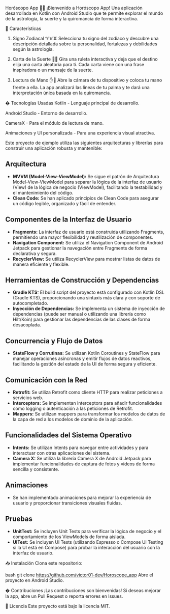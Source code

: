 Horóscopo App 📱✨
¡Bienvenido a Horóscopo App! Una aplicación desarrollada en Kotlin con Android Studio que te permite explorar el mundo de la astrología, la suerte y la quiromancia de forma interactiva.

🌟 Características
1. Signo Zodiacal ♈️♉️♊️
   Selecciona tu signo del zodiaco y descubre una descripción detallada sobre tu personalidad, fortalezas y debilidades según la astrología.

2. Carta de la Suerte 🎴🔮
   Gira una ruleta interactiva y deja que el destino elija una carta aleatoria para ti. Cada carta viene con una frase inspiradora o un mensaje de la suerte.

3. Lectura de Mano ✋📸
   Abre la cámara de tu dispositivo y coloca tu mano frente a ella. La app analizará las líneas de tu palma y te dará una interpretación única basada en la quiromancia.

� Tecnologías Usadas
Kotlin - Lenguaje principal de desarrollo.

Android Studio - Entorno de desarrollo.

CameraX - Para el módulo de lectura de mano.

Animaciones y UI personalizada - Para una experiencia visual atractiva.

Este proyecto de ejemplo utiliza las siguientes arquitecturas y librerías para construir una aplicación robusta y mantenible:

## Arquitectura

* **MVVM (Model-View-ViewModel):** Se sigue el patrón de Arquitectura Model-View-ViewModel para separar la lógica de la interfaz de usuario (View) de la lógica de negocio (ViewModel), facilitando la testabilidad y el mantenimiento del código.
* **Clean Code:** Se han aplicado principios de Clean Code para asegurar un código legible, organizado y fácil de entender.

## Componentes de la Interfaz de Usuario

* **Fragments:** La interfaz de usuario está construida utilizando Fragments, permitiendo una mayor flexibilidad y reutilización de componentes.
* **Navigation Component:** Se utiliza el Navigation Component de Android Jetpack para gestionar la navegación entre Fragments de forma declarativa y segura.
* **RecyclerView:** Se utiliza RecyclerView para mostrar listas de datos de manera eficiente y flexible.

## Herramientas de Construcción y Dependencias

* **Gradle KTS:** El build script del proyecto está configurado con Kotlin DSL (Gradle KTS), proporcionando una sintaxis más clara y con soporte de autocompletado.
* **Inyección de Dependencias:** Se implementa un sistema de inyección de dependencias (puede ser manual o utilizando una librería como Hilt/Koin) para gestionar las dependencias de las clases de forma desacoplada.

## Concurrencia y Flujo de Datos

* **StateFlow y Corrutinas:** Se utilizan Kotlin Coroutines y StateFlow para manejar operaciones asíncronas y emitir flujos de datos reactivos, facilitando la gestión del estado de la UI de forma segura y eficiente.

## Comunicación con la Red

* **Retrofit:** Se utiliza Retrofit como cliente HTTP para realizar peticiones a servicios web.
* **Interceptors:** Se implementan interceptors para añadir funcionalidades como logging o autenticación a las peticiones de Retrofit.
* **Mappers:** Se utilizan mappers para transformar los modelos de datos de la capa de red a los modelos de dominio de la aplicación.

## Funcionalidades del Sistema Operativo

* **Intents:** Se utilizan Intents para navegar entre actividades y para interactuar con otras aplicaciones del sistema.
* **Camera X:** Se utiliza la librería Camera X de Android Jetpack para implementar funcionalidades de captura de fotos y videos de forma sencilla y consistente.

## Animaciones

* Se han implementado animaciones para mejorar la experiencia de usuario y proporcionar transiciones visuales fluidas.

## Pruebas

* **UnitTest:** Se incluyen Unit Tests para verificar la lógica de negocio y el comportamiento de los ViewModels de forma aislada.
* **UITest:** Se incluyen UI Tests (utilizando Espresso o Compose UI Testing si la UI está en Compose) para probar la interacción del usuario con la interfaz de usuario.

📥 Instalación
Clona este repositorio:

bash
git clone https://github.com/victor01-dev/Horoscope_app
Abre el proyecto en Android Studio.

� Contribuciones
¡Las contribuciones son bienvenidas! Si deseas mejorar la app, abre un Pull Request o reporta errores en Issues.

📜 Licencia
Este proyecto está bajo la licencia MIT.
